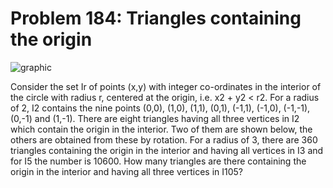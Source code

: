 # Problem 184: Triangles containing the origin

![graphic](img184.gif)

Consider the set Ir of points (x,y) with integer co-ordinates in the
interior of the circle with radius r, centered at the origin, i.e. x2 +
y2 &lt; r2. For a radius of 2, I2 contains the nine points (0,0), (1,0),
(1,1), (0,1), (-1,1), (-1,0), (-1,-1), (0,-1) and (1,-1). There are
eight triangles having all three vertices in I2 which contain the origin
in the interior. Two of them are shown below, the others are obtained
from these by rotation. For a radius of 3, there are 360 triangles
containing the origin in the interior and having all vertices in I3 and
for I5 the number is 10600. How many triangles are there containing the
origin in the interior and having all three vertices in I105?
